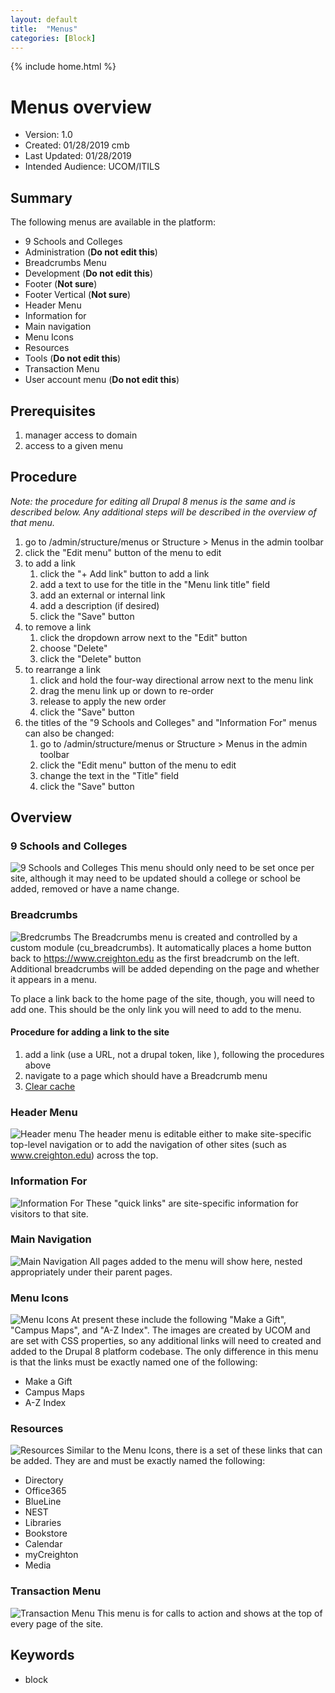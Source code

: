 ```yaml
---
layout: default
title:  "Menus"
categories: [Block] 
---
```

{% include home.html %}
# Menus overview
* Version: 1.0
* Created: 01/28/2019 cmb
* Last Updated: 01/28/2019
* Intended Audience: UCOM/ITILS

## Summary

The following menus are available in the platform:
* 9 Schools and Colleges
* Administration (**Do not edit this**)
* Breadcrumbs Menu 
* Development (**Do not edit this**)
* Footer (**Not sure**)
* Footer Vertical (**Not sure**)
* Header Menu
* Information for
* Main navigation
* Menu Icons 
* Resources
* Tools (**Do not edit this**)
* Transaction Menu
* User account menu (**Do not edit this**)

## Prerequisites

1. manager access to domain
2. access to a given menu

## Procedure

*Note: the procedure for editing all Drupal 8 menus is the same and is described below. Any additional steps will be described in the overview of that menu.*
1. go to /admin/structure/menus or Structure > Menus in the admin toolbar
2. click the "Edit menu" button of the menu to edit
3. to add a link
   1. click the "+ Add link" button to add a link
   2. add a text to use for the title in the "Menu link title" field
   3. add an external or internal link
   4. add a description (if desired)
   5. click the "Save" button
4. to remove a link
   1. click the dropdown arrow next to the "Edit" button
   2. choose "Delete"
   3. click the "Delete" button
5. to rearrange a link
   1. click and hold the four-way directional arrow next to the menu link
   2. drag the menu link up or down to re-order
   3. release to apply the new order
   4. click the "Save" button
6. the titles of the "9 Schools and Colleges" and "Information For" menus can also be changed:
   1. go to /admin/structure/menus or Structure > Menus in the admin toolbar
   2. click the "Edit menu" button of the menu to edit
   3. change the text in the "Title" field
   4. click the "Save" button

## Overview

### 9 Schools and Colleges
![9 Schools and Colleges](images/9_schools_and_colleges.png "Screenshot of 9 Schools and Colleges menu")
This menu should only need to be set once per site, although it may need to be updated should a college or school be added, removed or have a name change.

### Breadcrumbs
![Bredcrumbs](images/breadcrumbs.png "Screenshot of breadcrumbs on a Content Page")
The Breadcrumbs menu is created and controlled by a custom module (cu_breadcrumbs). It automatically places a home button back to https://www.creighton.edu as the first breadcrumb on the left. Additional breadcrumbs will be added depending on the page and whether it appears in a menu. 

To place a link back to the home page of the site, though, you will need to add one. This should be the only link you will need to add to the menu.

#### Procedure for adding a link to the site
1. add a link (use a URL, not a drupal token, like <front>), following the procedures above
2. navigate to a page which should have a Breadcrumb menu
3. [Clear cache](clear-cache.html)

### Header Menu
![Header menu](images/header_menu.png "Header menu")
The header menu is editable either to make site-specific top-level navigation or to add the navigation of other sites (such as www.creighton.edu) across the top. 

### Information For
![Information For](images/information_for.png "Information For")
These "quick links" are site-specific information for visitors to that site.

### Main Navigation
![Main Navigation](images/main_navigation.png "Main Navigation")
All pages added to the menu will show here, nested appropriately under their parent pages.

### Menu Icons
![Menu Icons](images/menu_icons.png "Menu Icons")
At present these include the following "Make a Gift", "Campus Maps", and "A-Z Index". The images are created by UCOM and are set with CSS properties, so any additional links will need to created and added to the Drupal 8 platform codebase. The only difference in this menu is that the links must be exactly named one of the following:
* Make a Gift
* Campus Maps
* A-Z Index

### Resources
![Resources](images/resources.png "Resources")
Similar to the Menu Icons, there is a set of these links that can be added. They are and must be exactly named the following:
* Directory
* Office365
* BlueLine
* NEST
* Libraries
* Bookstore
* Calendar
* myCreighton
* Media

### Transaction Menu
![Transaction Menu](images/transaction_menu.png "Transaction Menu")
This menu is for calls to action and shows at the top of every page of the site.


## Keywords

* block

